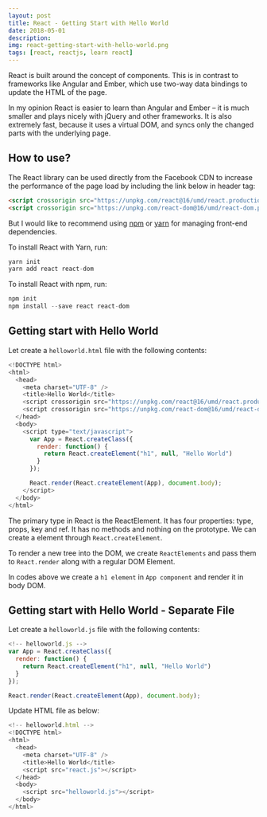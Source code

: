 ```yaml
---
layout: post
title: React - Getting Start with Hello World
date: 2018-05-01
description: 
img: react-getting-start-with-hello-world.png
tags: [react, reactjs, learn react]
---
```


React is built around the concept of components. This is in contrast to frameworks like Angular and Ember, which use two-way data bindings to update the HTML of the page. 

In my opinion React is easier to learn than Angular and Ember – it is much smaller and plays nicely with jQuery and other frameworks. It is also extremely fast, because it uses a virtual DOM, and syncs only the changed parts with the underlying page.

## How to use?

The React library can be used directly from the Facebook CDN to increase the performance of the page load by including the link below in header tag:

```html
<script crossorigin src="https://unpkg.com/react@16/umd/react.production.min.js"></script>
<script crossorigin src="https://unpkg.com/react-dom@16/umd/react-dom.production.min.js"></script>
```

But I would like to recommend using [npm](https://www.npmjs.com/) or [yarn](https://yarnpkg.com/lang/en/) for managing front-end dependencies.

To install React with Yarn, run:

```javascript
yarn init
yarn add react react-dom
```

To install React with npm, run:

```javascript
npm init
npm install --save react react-dom
```

## Getting start with Hello World

Let create a `helloworld.html` file with the following contents:

```javascript
<!DOCTYPE html>
<html>
  <head>
    <meta charset="UTF-8" />
    <title>Hello World</title>
    <script crossorigin src="https://unpkg.com/react@16/umd/react.production.min.js"></script>
    <script crossorigin src="https://unpkg.com/react-dom@16/umd/react-dom.production.min.js"></script>
  </head>
  <body>
    <script type="text/javascript">
      var App = React.createClass({
        render: function() {
          return React.createElement("h1", null, "Hello World")
        }
      });

      React.render(React.createElement(App), document.body);
    </script>
  </body>
</html>
```

The primary type in React is the ReactElement. It has four properties: type, props, key and ref. It has no methods and nothing on the prototype. We can create a element through `React.createElement`.

To render a new tree into the DOM, we create `ReactElements` and pass them to `React.render` along with a regular DOM Element.

In codes above we create a `h1 element` in `App component` and render it in body DOM.

## Getting start with Hello World - Separate File

Let create a `helloworld.js` file with the following contents:

```javascript
<!-- helloworld.js -->
var App = React.createClass({
  render: function() {
    return React.createElement("h1", null, "Hello World")
  }
});

React.render(React.createElement(App), document.body);

```

Update HTML file as below:

```javascript
<!-- helloworld.html -->
<!DOCTYPE html>
<html>
  <head>
    <meta charset="UTF-8" />
    <title>Hello World</title>
    <script src="react.js"></script>
  </head>
  <body>
    <script src="helloworld.js"></script>
  </body>
</html>
```